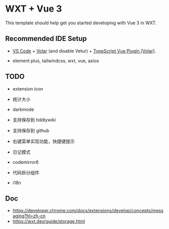 # WXT + Vue 3

This template should help get you started developing with Vue 3 in WXT.

## Recommended IDE Setup

- [VS Code](https://code.visualstudio.com/) + [Volar](https://marketplace.visualstudio.com/items?itemName=Vue.volar) (and disable Vetur) + [TypeScript Vue Plugin (Volar)](https://marketplace.visualstudio.com/items?itemName=Vue.vscode-typescript-vue-plugin).

* element plus, tailwindcss, wxt, vue, axios

## TODO

* extension icon
* 统计大小
* darkmode
* 支持保存到 tiddlywiki
* 支持保存到 github
* 右键菜单实现功能，快捷键提示
* 日记模式
* codemirror6
* 代码拆分组件

* i18n

## Doc

* https://developer.chrome.com/docs/extensions/develop/concepts/messaging?hl=zh-cn
* https://wxt.dev/guide/storage.html